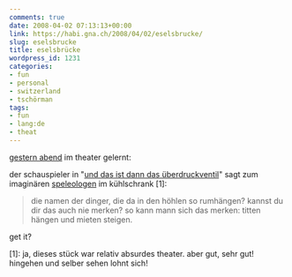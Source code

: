 ```yaml
---
comments: true
date: 2008-04-02 07:13:13+00:00
link: https://habi.gna.ch/2008/04/02/eselsbrucke/
slug: eselsbrucke
title: eselsbrücke
wordpress_id: 1231
categories:
- fun
- personal
- switzerland
- tschörman
tags:
- fun
- lang:de
- theat
---
```


[gestern abend](https://habi.gna.ch/2008/04/01/in-den-vidmarhallen/) im theater gelernt:




der schauspieler in "[und das ist dann das überdruckventil](http://stadttheaterbern.ch/index.php?seid=40&ga=1&St_ID=17)" sagt zum imaginären [speleologen](https://de.wikipedia.org/wiki/Speleologie) im kühlschrank [1]:




<blockquote>
    

  die namen der dinger, die da in den höhlen so rumhängen? kannst du dir das auch nie merken? so kann mann sich das merken: titten hängen und mieten steigen.  

</blockquote>

get it?  



[1]: ja, dieses stück war relativ absurdes theater. aber gut, sehr gut! hingehen und selber sehen lohnt sich!



